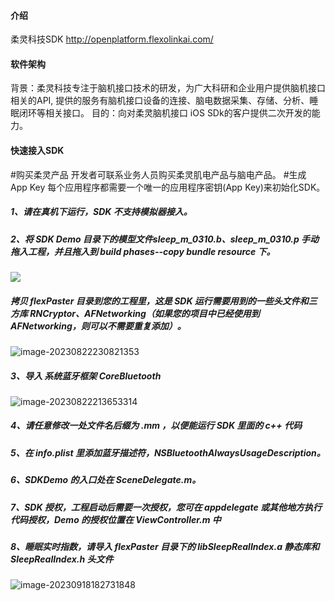 #### 介绍

柔灵科技SDK http://openplatform.flexolinkai.com/

#### 软件架构

背景：柔灵科技专注于脑机接口技术的研发，为广大科研和企业用户提供脑机接口相关的API, 提供的服务有脑机接口设备的连接、脑电数据采集、存储、分析、睡眠闭环等相关接口。 目的：向对柔灵脑机接口 iOS SDk的客户提供二次开发的能力。



#### 快速接入SDK

\#购买柔灵产品 开发者可联系业务人员购买柔灵肌电产品与脑电产品。 #生成 App Key 每个应用程序都需要一个唯一的应用程序密钥(App Key)来初始化SDK。 

##### 1、请在真机下运行，SDK 不支持模拟器接入。

##### 2、将 SDK Demo 目录下的模型文件sleep_m_0310.b、sleep_m_0310.p 手动拖入工程，并且拖入到 build phases--copy bundle resource 下。

![](https://p.ipic.vip/7pdvyf.jpg)

##### 拷贝 flexPaster 目录到您的工程里，这是 SDK 运行需要用到的一些头文件和三方库 RNCryptor、AFNetworking（如果您的项目中已经使用到 AFNetworking，则可以不需要重复添加）。

![image-20230822230821353](https://p.ipic.vip/f867tu.jpg)

##### 3、导入 系统蓝牙框架 CoreBluetooth

![image-20230822213653314](https://p.ipic.vip/lk1vgx.jpg)

##### 4、请任意修改一处文件名后缀为 .mm ，以便能运行 SDK 里面的 c++ 代码

##### 5、在 info.plist 里添加蓝牙描述符，NSBluetoothAlwaysUsageDescription。

##### 6、SDKDemo 的入口处在 SceneDelegate.m。

##### 7、SDK 授权，工程启动后需要一次授权，您可在 appdelegate 或其他地方执行代码授权，Demo 的授权位置在 ViewController.m 中

##### 8、睡眠实时指数，请导入 flexPaster 目录下的 libSleepRealIndex.a 静态库和 SleepRealIndex.h 头文件

![image-20230918182731848](https://p.ipic.vip/x6anlz.png)
